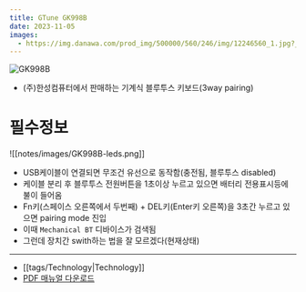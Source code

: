 ```yaml
---
title: GTune GK998B
date: 2023-11-05
images:
  - https://img.danawa.com/prod_img/500000/560/246/img/12246560_1.jpg?_v=20211220093859
---
```


![GK998B](https://img.danawa.com/prod_img/500000/560/246/img/12246560_1.jpg?_v=20211220093859)
- (주)한성컴퓨터에서 판매하는 기계식 블루투스 키보드(3way pairing)
# 필수정보
![[notes/images/GK998B-leds.png]]
- USB케이블이 연결되면 무조건 유선으로 동작함(충전됨, 블루투스 disabled)
- 케이블 분리 후 블루투스 전원버튼을 1초이상 누르고 있으면 배터리 전용표시등에 불이 들어옴
- Fn키(스페이스 오른쪽에서 두번째) + DEL키(Enter키 오른쪽)을 3초간 누르고 있으면 pairing mode 진입
- 이때 `Mechanical BT` 디바이스가 검색됨
- 그런데 장치간 swith하는 법을 잘 모르겠다(현재상태)
---
- [[tags/Technology|Technology]]
- [PDF 매뉴얼 다운로드](https://sparq.co.kr/down/Keyboard/GK998B/GK998B%20manual.pdf)
